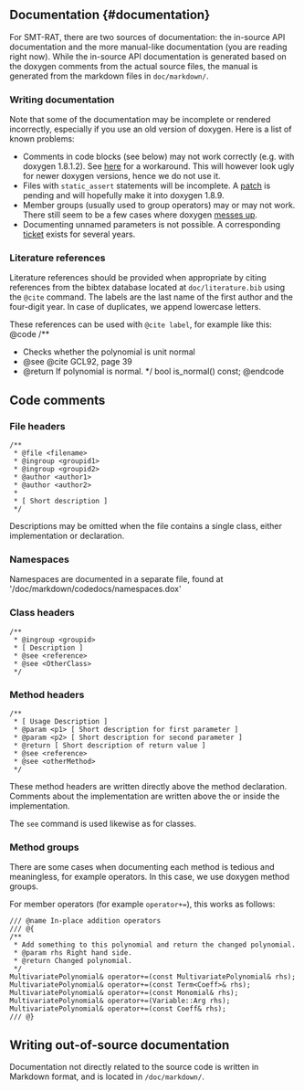 ## Documentation {#documentation}

For SMT-RAT, there are two sources of documentation: the in-source API documentation and the more manual-like documentation (you are reading right now).
While the in-source API documentation is generated based on the doxygen comments from the actual source files, the manual is generated from the markdown files in `doc/markdown/`.

### Writing documentation

Note that some of the documentation may be incomplete or rendered incorrectly, especially if you use an old version of doxygen. Here is a list of known problems:
- Comments in code blocks (see below) may not work correctly (e.g. with doxygen 1.8.1.2). See [here](http://doxygen.10944.n7.nabble.com/Including-doc-comments-in-code-blocks-in-markdown-td5592.html) for a workaround. This will however look ugly for newer doxygen versions, hence we do not use it.
- Files with `static_assert` statements will be incomplete. A [patch](https://bugzilla.gnome.org/show_bug.cgi?id=737172) is pending and will hopefully make it into doxygen 1.8.9.
- Member groups (usually used to group operators) may or may not work. There still seem to be a few cases where doxygen [messes up](https://bugzilla.gnome.org/show_bug.cgi?id=737112).
- Documenting unnamed parameters is not possible. A corresponding [ticket](https://bugzilla.gnome.org/show_bug.cgi?id=152990) exists for several years.

### Literature references

Literature references should be provided when appropriate by citing references from the bibtex database located at `doc/literature.bib` using the `@cite` command. The labels are the last name of the first author and the four-digit year. In case of duplicates, we append lowercase letters.

These references can be used with `@cite label`, for example like this:
@code
/**
 * Checks whether the polynomial is unit normal
 * @see @cite GCL92, page 39
 * @return If polynomial is normal.
 */
bool is_normal() const;
@endcode 

## Code comments


### File headers

	/**
	 * @file <filename>
	 * @ingroup <groupid1>
	 * @ingroup <groupid2>
	 * @author <author1>
	 * @author <author2>
	 * 
	 * [ Short description ]
	 */

Descriptions may be omitted when the file contains a single class, either implementation or declaration.


### Namespaces
Namespaces are documented in a separate file, found at '/doc/markdown/codedocs/namespaces.dox'

### Class headers

	/**
	 * @ingroup <groupid>
	 * [ Description ]
	 * @see <reference>
	 * @see <OtherClass>
	 */

### Method headers

	/**
	 * [ Usage Description ]
	 * @param <p1> [ Short description for first parameter ] 
	 * @param <p2> [ Short description for second parameter ]
	 * @return [ Short description of return value ]
	 * @see <reference>
	 * @see <otherMethod>
	 */

These method headers are written directly above the method declaration. 
Comments about the implementation are written above the or inside the implementation. 

The `see` command is used likewise as for classes.

### Method groups

There are some cases when documenting each method is tedious and meaningless, for example operators.
In this case, we use doxygen method groups.

For member operators (for example `operator+=`), this works as follows:

	/// @name In-place addition operators
	/// @{
	/**
	 * Add something to this polynomial and return the changed polynomial.
	 * @param rhs Right hand side.
	 * @return Changed polynomial.
	 */
	MultivariatePolynomial& operator+=(const MultivariatePolynomial& rhs);
	MultivariatePolynomial& operator+=(const Term<Coeff>& rhs);
	MultivariatePolynomial& operator+=(const Monomial& rhs);
	MultivariatePolynomial& operator+=(Variable::Arg rhs);
	MultivariatePolynomial& operator+=(const Coeff& rhs);
	/// @}

## Writing out-of-source documentation

Documentation not directly related to the source code is written in Markdown format, and is located in
`/doc/markdown/`.

